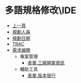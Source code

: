 # 多語規格修改\IDE
* [上一頁](../../README.md)
* [規劃人員](README.md#user)
* [規劃日期](README.md#updatedate)
* [TRAC](README.md#trac)
* [需求展開](README.md#requirement)
    * 專案管理
        * [表單.工廠開案資訊](NewProjectNotify.md)
    * 輔助工具
        * [表單.版本發行](Publish.md)
